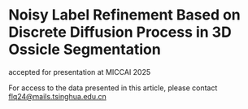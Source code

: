 # Noisy Label Refinement Based on Discrete Diffusion Process in 3D Ossicle Segmentation
accepted for presentation at MICCAI 2025

For access to the data presented in this article, please contact flq24@mails.tsinghua.edu.cn
